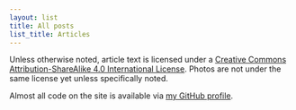 ```yaml
---
layout: list
title: All posts
list_title: Articles
---
```


Unless otherwise noted, article text  is licensed under a [Creative Commons Attribution-ShareAlike 4.0 International License](http://creativecommons.org/licenses/by-sa/4.0/). Photos are not under the same license yet unless specifically noted.

Almost all code on the site is available via [my GitHub profile](https://github.com/joereddington).

